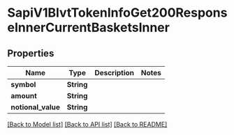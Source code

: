 # SapiV1BlvtTokenInfoGet200ResponseInnerCurrentBasketsInner

## Properties

Name | Type | Description | Notes
------------ | ------------- | ------------- | -------------
**symbol** | **String** |  | 
**amount** | **String** |  | 
**notional_value** | **String** |  | 

[[Back to Model list]](../README.md#documentation-for-models) [[Back to API list]](../README.md#documentation-for-api-endpoints) [[Back to README]](../README.md)


